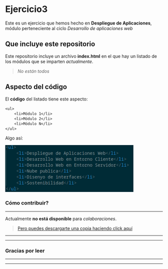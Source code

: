 # Ejercicio3
Este es un ejercicio que hemos hecho en **Despliegue de Aplicaciones**, módulo perteneciente al ciclo _Desarrollo de aplicaciones web_ 

## Que incluye este repositorio
Este repositorio incluye un archivo **index.html** en el que hay un listado de los módulos que se imparten _actualmente_.
> _No están todos_

## Aspecto del código
El **código** del listado tiene este aspecto:
```
<ul>
    <li>Módulo 1</li>
    <li>Módulo 2</li>
    <li>Módulo N</li>
</ul>
```
Algo así:

![Código](Screenshot_20251017_114748.png)

### Cómo contribuir?
---
Actualmente **no está disponible** para _colaboraciones_.
> [Pero puedes descargarte una copia haciendo click aquí](https://github.com/QiweiLiuYang/Ejercicio3)

---
---
### Gracias por leer
---
---